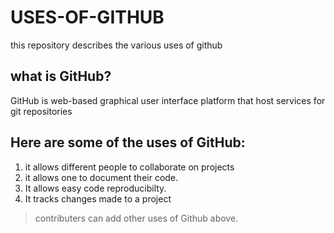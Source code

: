 # USES-OF-GITHUB
this repository describes the various uses of github


## what is GitHub?
GitHub is web-based graphical user interface platform that host services for git repositories


## Here are some of the uses of GitHub:
1. it allows different people to collaborate on projects
2. it allows one to document their code.
3. It allows easy code reproducibilty.
4. It tracks changes made to a project



> contributers can add other uses of Github above.
